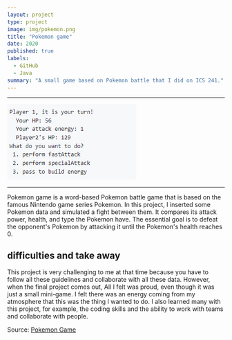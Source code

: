 ```yaml
---
layout: project
type: project
image: img/pokemon.png
title: "Pokemon game"
date: 2020
published: true
labels:
  - GitHub
  - Java
summary: "A small game based on Pokemon battle that I did on ICS 241."
---
```

<hr>
<img class="img-fluid" src="../img/pokemon1.png">
<hr>
Pokemon game is a word-based Pokemon battle game that is based on the famous Nintendo game series Pokemon. In this
project, I inserted some Pokemon data and simulated a fight between them. It compares its attack power, health, and
type the Pokemon have. The essential goal is to defeat the opponent's Pokemon by attacking it until the Pokemon's
health reaches 0.

## difficulties and take away
This project is very challenging to me at that time because you have to follow all these guidelines and collaborate with all these data. However, when the final project comes out,
All I felt was proud, even though it was just a small mini-game. I felt there was an energy coming from my atmosphere that this was the thing I wanted to do. I also learned many with this project,
for example, the coding skills and the ability to work with teams and collaborate with people. 


Source: <a href="https://github.com/ICSatKCC/a5-pokemon-battle-game-f20-group-3-3/tree/develop"><i class="large github icon "></i>Pokemon Game</a>
